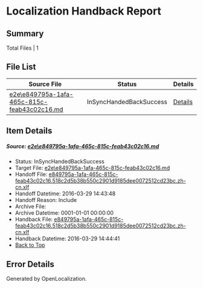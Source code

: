 # <a name='report-top'></a> Localization Handback Report

## Summary
 Total Files | 1

## File List
 Source File | Status | Details 
 ----------- | ------ | ------- 
 [e2e\e849795a-1afa-465c-815c-feab43c02c16.md](https://github.com/OpenLocalizationTest/oltest/blob/6555d54ce8e7a7da7bfdb88ef77f301e683712f2/e2e/e849795a-1afa-465c-815c-feab43c02c16.md) | InSyncHandedBackSuccess | [Details](#236c4e7712e62e141f9193dae4c05a8a63faa7181)

## Item Details
##### <a name='236c4e7712e62e141f9193dae4c05a8a63faa7181'></a> Source: [e2e\e849795a-1afa-465c-815c-feab43c02c16.md](https://github.com/OpenLocalizationTest/oltest/blob/6555d54ce8e7a7da7bfdb88ef77f301e683712f2/e2e/e849795a-1afa-465c-815c-feab43c02c16.md)
* Status: InSyncHandedBackSuccess
* Target File: [e2e\e849795a-1afa-465c-815c-feab43c02c16.md](https://github.com/OpenLocalizationTestOrg/oltest.zh-cn/blob/1cd96abc5279929f5279d09a93864ee67a25bdb2/e2e/e849795a-1afa-465c-815c-feab43c02c16.md)
* Handoff File: [e849795a-1afa-465c-815c-feab43c02c16.518c2d5b38b550c2901d9185dee0072512cd23bc.zh-cn.xlf](https://github.com/OpenLocalizationTestOrg/olhandoff-e2e/blob/187ef5c8ffe87b799e28e18cc18923d5514990b4/ol-handoff/OpenLocalizationTestOrg/oltest.zh-cn/ci/ht/e849795a-1afa-465c-815c-feab43c02c16.518c2d5b38b550c2901d9185dee0072512cd23bc.zh-cn.xlf)
* Handoff Datetime: 2016-03-29 14:43:48
* Handoff Reason: Include
* Archive File: 
* Archive Datetime: 0001-01-01 00:00:00
* Handback File: [e849795a-1afa-465c-815c-feab43c02c16.518c2d5b38b550c2901d9185dee0072512cd23bc.zh-cn.xlf](https://github.com/OpenLocalizationTestOrg/olhandback-e2e/blob/ce49bb98c2c7ec51f3d03e7a9ecc75d214f02968/ol-handback/OpenLocalizationTestOrg/oltest.zh-cn/ci/ht/e849795a-1afa-465c-815c-feab43c02c16.518c2d5b38b550c2901d9185dee0072512cd23bc.zh-cn.xlf)
* Handback Datetime: 2016-03-29 14:44:41
* [Back to Top](#report-top)


## Error Details

Generated by OpenLocalization.
